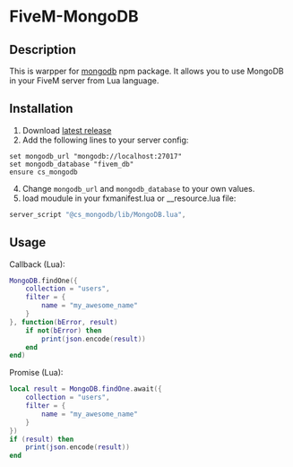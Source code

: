 # FiveM-MongoDB
## Description
This is warpper for [mongodb](https://www.npmjs.com/package/mongodb) npm package. It allows you to use MongoDB in your FiveM server from Lua language.

## Installation

1. Download [latest release](https://github.com/CENSOR1337/FiveM-MongoDB/releases)
2. Add the following lines to your server config:
```
set mongodb_url "mongodb://localhost:27017"
set mongodb_database "fivem_db"
ensure cs_mongodb
```
4. Change `mongodb_url` and `mongodb_database` to your own values.
5. load moudule in your fxmanifest.lua or __resource.lua file:
```lua
server_script "@cs_mongodb/lib/MongoDB.lua",
```

## Usage 
Callback (Lua):
```lua
MongoDB.findOne({
    collection = "users",
    filter = {
        name = "my_awesome_name"
    }
}, function(bError, result)
    if not(bError) then
        print(json.encode(result))
    end
end)
```

Promise (Lua):
```lua
local result = MongoDB.findOne.await({
    collection = "users",
    filter = {
        name = "my_awesome_name"
    }
})
if (result) then
    print(json.encode(result))
end
```